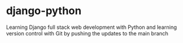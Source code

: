 # django-python
Learning Django full stack web development with Python and learning version control with Git by pushing the updates to the main branch
